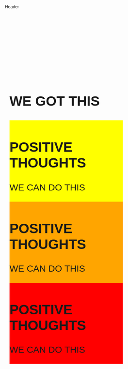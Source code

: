 
<!DOCTYPE html>
<html>
<head>
<meta name="viewport" content="width=device-width, initial-scale=1">
<style>
body { 
  margin: 0;
  font-family: Arial, Helvetica, sans-serif;
}

#header {
  background-color: #f1f1f1;
  padding: 50px 10px;
  color: black;
  text-align: center;
  font-size: 90px; 
  font-weight: bold;
  position: fixed;
  top: 0;
  width: 100%;
  transition: 0.2s;
}
</style>
<body>

<div id="header">Header</div>

<div style="margin-top:200px;padding:15px 15px 2500px;font-size:30px">
 <style>
* {
  box-sizing: border-box;
}

/* Create three equal columns that floats next to each other */
.column {
  float: left;
  width: 33.33%;
  padding: 10px;
  height: 3000px; /* Should be removed. Only for demonstration */
}

/* Clear floats after the columns */
.row:after {
  content: "";
  display: table;
  clear: both;
}
</style>
</head>
<body>

<h2>WE GOT THIS</h2>

<div class="row">
  <div class="column" style="background-color:yellow;">
    <h2>POSITIVE THOUGHTS</h2>
    <p>WE CAN DO THIS</p>
  </div>
  <div class="column" style="background-color:orange;">
    <h2>POSITIVE THOUGHTS</h2>
    <p>WE CAN DO THIS</p>
  </div>
  <div class="column" style="background-color:red;">
    <h2>POSITIVE THOUGHTS</h2>
    <p>WE CAN DO THIS</p>
  </div>
</div>


</div>

<script>
// When the user scrolls down 50px from the top of the document, resize the header's font size
window.onscroll = function() {scrollFunction()};

function scrollFunction() {
  if (document.body.scrollTop > 50 || document.documentElement.scrollTop > 50) {
    document.getElementById("header").style.fontSize = "30px";
  } else {
    document.getElementById("header").style.fontSize = "90px";
  }
}
</script>

</body>
</html>
